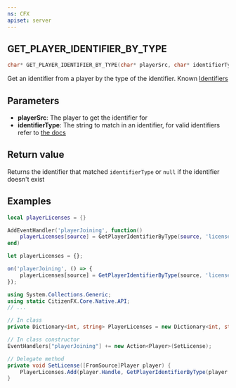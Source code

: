 ```yaml
---
ns: CFX
apiset: server
---
```

## GET_PLAYER_IDENTIFIER_BY_TYPE

```c
char* GET_PLAYER_IDENTIFIER_BY_TYPE(char* playerSrc, char* identifierType);
```

Get an identifier from a player by the type of the identifier.
Known [Identifiers](https://docs.fivem.net/docs/scripting-reference/runtimes/lua/functions/GetPlayerIdentifiers/#identifier-types)


## Parameters
- **playerSrc**: The player to get the identifier for
- **identifierType**: The string to match in an identifier, for valid identifiers refer to [the docs](https://docs.fivem.net/docs/scripting-reference/runtimes/lua/functions/GetPlayerIdentifiers/#license-types)

## Return value
Returns the identifier that matched `identifierType` or `null` if the identifier doesn't exist

## Examples

```lua
local playerLicenses = {}

AddEventHandler('playerJoining', function()
    playerLicenses[source] = GetPlayerIdentifierByType(source, 'license')
end)
```

```js
let playerLicenses = {};

on('playerJoining', () => {
    playerLicenses[source] = GetPlayerIdentifierByType(source, 'license');
});
```

```cs
using System.Collections.Generic;
using static CitizenFX.Core.Native.API;
// ...

// In class
private Dictionary<int, string> PlayerLicenses = new Dictionary<int, string>();

// In class constructor
EventHandlers["playerJoining"] += new Action<Player>(SetLicense);

// Delegate method
private void SetLicense([FromSource]Player player) {
    PlayerLicenses.Add(player.Handle, GetPlayerIdentifierByType(player.Handle, "license"));
}
```
